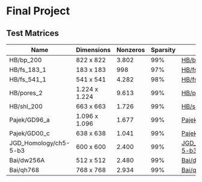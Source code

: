 # Final Project
## Test Matrices
| Name | Dimensions | Nonzeros | Sparsity | Link |
| --- | --- | --- | --- | --- |
HB/bp_200 | 822 x 822 | 3.802 | 99% | [HB/bp_200](https://sparse.tamu.edu/HB/bp_200) |
HB/fs_183_1 | 183 x 183 | 998 | 97% | [HB/fs_183_1](https://sparse.tamu.edu/HB/fs_183_1) |
HB/fs_541_1 | 541 x 541 | 4.282 | 98% | [HB/fs_541_1](https://sparse.tamu.edu/HB/fs_541_1) |
HB/pores_2 | 1.224 x 1.224 | 9.613 | 99% | [HB/pores_2](https://sparse.tamu.edu/HB/pores_2) |
HB/shl_200 | 663 x 663 | 1.726 | 99% | [HB/shl_200](https://sparse.tamu.edu/HB/shl_200) |
Pajek/GD96_a | 1.096 x 1.096 | 1.677 | 99% | [Pajek/GD96_a](https://sparse.tamu.edu/Pajek/GD96_a) |
Pajek/GD00_c | 638 x 638 | 1.041 | 99% | [Pajek/GD00_c](https://sparse.tamu.edu/Pajek/GD00_c) |
JGD_Homology/ch5-5-b3 | 600 x 600 | 2.400 | 99% | [JGD_Homology/ch5-5-b3](https://sparse.tamu.edu/JGD_Homology/ch5-5-b3) |
Bai/dw256A | 512 x 512 | 2.480 | 99% | [Bai/dw256A](https://sparse.tamu.edu/Bai/dw256A) |
Bai/qh768 | 768 x 768 | 2.934 | 99% | [Bai/qh768](https://sparse.tamu.edu/Bai/qh768) |
